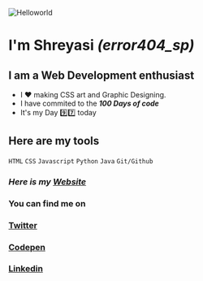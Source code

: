 ![Helloworld](https://github.com/error404-sp/images/blob/master/ezgif.com-video-to-gif.gif)

# I'm Shreyasi *(error404_sp)*

**I am a Web Development enthusiast**
---

* I :heart: making CSS art and Graphic Designing. 
* I have commited to the ***100 Days of code*** 
* It's my Day :nine::seven: today
## Here are my tools
`HTML`
`CSS`
`Javascript`
`Python`
`Java`
`Git/Github`

### *Here is my  [Website](https://shreyasi.netlify.app/)*

### You can find me on 

### [Twitter](https://twitter.com/error404_sp)
### [Codepen](https://codepen.io/error404_sp)
### [Linkedin](https://www.linkedin.com/in/shreyasi-patil-54b18a190)
















